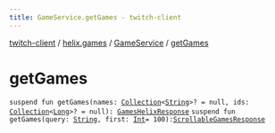 ```yaml
---
title: GameService.getGames - twitch-client
---
```


[twitch-client](../../index.html) / [helix.games](../index.html) / [GameService](index.html) / [getGames](./get-games.html)

# getGames

`suspend fun getGames(names: `[`Collection`](https://kotlinlang.org/api/latest/jvm/stdlib/kotlin.collections/-collection/index.html)`<`[`String`](https://kotlinlang.org/api/latest/jvm/stdlib/kotlin/-string/index.html)`>? = null, ids: `[`Collection`](https://kotlinlang.org/api/latest/jvm/stdlib/kotlin.collections/-collection/index.html)`<`[`Long`](https://kotlinlang.org/api/latest/jvm/stdlib/kotlin/-long/index.html)`>? = null): `[`GamesHelixResponse`](../-games-helix-response/index.html)
`suspend fun getGames(query: `[`String`](https://kotlinlang.org/api/latest/jvm/stdlib/kotlin/-string/index.html)`, first: `[`Int`](https://kotlinlang.org/api/latest/jvm/stdlib/kotlin/-int/index.html)` = 100): `[`ScrollableGamesResponse`](../-scrollable-games-response/index.html)
